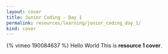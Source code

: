 ```yaml
---
layout: cover
title: Junior Coding - Day 1
permalink: resources/learning/junior_coding_day_1/
kind: cover
---
```


{% vimeo 190084637 %}
Hello World This is **resource 1 cover**.